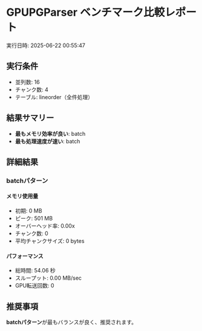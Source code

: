 # GPUPGParser ベンチマーク比較レポート

実行日時: 2025-06-22 00:55:47

## 実行条件

- 並列数: 16
- チャンク数: 4
- テーブル: lineorder（全件処理）

## 結果サマリー

- **最もメモリ効率が良い**: batch
- **最も処理速度が速い**: batch

## 詳細結果

### batchパターン

#### メモリ使用量
- 初期: 0 MB
- ピーク: 501 MB
- オーバーヘッド率: 0.00x
- チャンク数: 0
- 平均チャンクサイズ: 0 bytes

#### パフォーマンス
- 総時間: 54.06 秒
- スループット: 0.00 MB/sec
- GPU転送回数: 0

## 推奨事項

**batchパターン**が最もバランスが良く、推奨されます。

